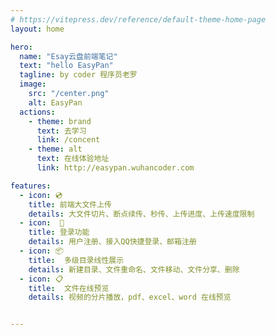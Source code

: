 ```yaml
---
# https://vitepress.dev/reference/default-theme-home-page
layout: home

hero:
  name: "Esay云盘前端笔记"
  text: "hello EasyPan"
  tagline: by coder 程序员老罗
  image: 
    src: "/center.png"
    alt: EasyPan
  actions:
    - theme: brand
      text: 去学习
      link: /concent
    - theme: alt
      text: 在线体验地址
      link: http://easypan.wuhancoder.com

features:
  - icon: 💿︎ 
    title: 前端大文件上传
    details: 大文件切片、断点续传、秒传、上传进度、上传速度限制
  - icon:  🐧
    title: 登录功能
    details: 用户注册、接入QQ快捷登录、邮箱注册
  - icon: 📦
    title:  多级目录线性展示
    details: 新建目录、文件重命名、文件移动、文件分享、删除
  - icon: 📋
    title:  文件在线预览
    details: 视频的分片播放，pdf、excel、word 在线预览


---
```




<DataPanel />
<Confetti />
<style>
:root {
  --vp-c-brand-1: #77bff6;
  --vp-c-brand-2: #A7DFFD;
  --vp-c-brand-3: #048cf4;
}

.dark {
  --vp-c-brand-1: #3dd68c;
  --vp-c-brand-2: #30a46c;
  --vp-c-brand-3: #298459;
}
</style>